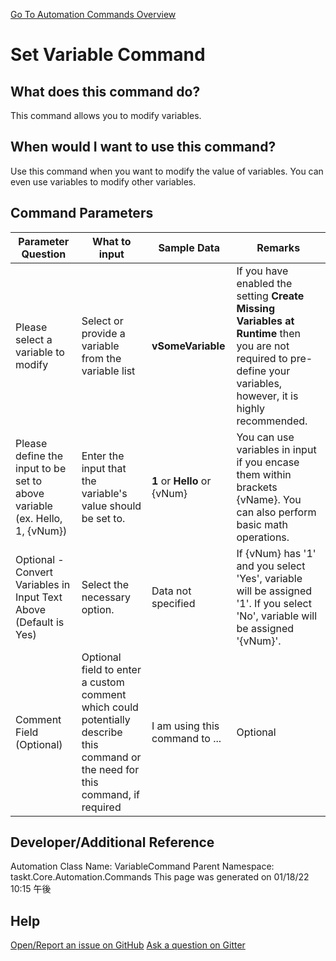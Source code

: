 <!--TITLE: Set Variable Command -->
<!-- SUBTITLE: a command in the Variable Commands group. -->
[Go To Automation Commands Overview](/automation-commands.md)


# Set Variable Command


## What does this command do?
This command allows you to modify variables.


## When would I want to use this command?
Use this command when you want to modify the value of variables.  You can even use variables to modify other variables.


## Command Parameters
| Parameter Question   	| What to input  	|  Sample Data 	| Remarks  	|
| ---                    | ---               | ---           | ---       |
|Please select a variable to modify|Select or provide a variable from the variable list|**vSomeVariable**|If you have enabled the setting **Create Missing Variables at Runtime** then you are not required to pre-define your variables, however, it is highly recommended.|
|Please define the input to be set to above variable (ex. Hello, 1, {vNum})|Enter the input that the variable's value should be set to.|**1** or **Hello** or {vNum}|You can use variables in input if you encase them within brackets {vName}.  You can also perform basic math operations.|
|Optional - Convert Variables in Input Text Above (Default is Yes)|Select the necessary option.|Data not specified|If {vNum} has '1' and you select 'Yes', variable will be assigned '1'. If you select 'No', variable will be assigned '{vNum}'.|
|Comment Field (Optional)|Optional field to enter a custom comment which could potentially describe this command or the need for this command, if required|I am using this command to ...|Optional|










## Developer/Additional Reference
Automation Class Name: VariableCommand
Parent Namespace: taskt.Core.Automation.Commands
This page was generated on 01/18/22 10:15 午後


## Help
[Open/Report an issue on GitHub](https://github.com/saucepleez/taskt/issues/new)
[Ask a question on Gitter](https://gitter.im/taskt-rpa/Lobby)
